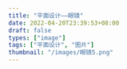 ```yaml
---
title: "平面设计——眼镜"
date: 2022-04-20T23:39:53+08:00
draft: false
types: ["image"]
tags: ["平面设计", "图片"]
thumbnail: "/images/眼镜5.png"
---
```



